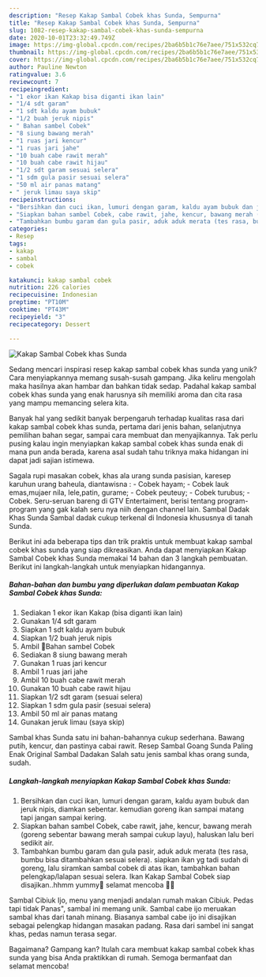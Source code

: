 ```yaml
---
description: "Resep Kakap Sambal Cobek khas Sunda, Sempurna"
title: "Resep Kakap Sambal Cobek khas Sunda, Sempurna"
slug: 1082-resep-kakap-sambal-cobek-khas-sunda-sempurna
date: 2020-10-01T23:32:49.749Z
image: https://img-global.cpcdn.com/recipes/2ba6b5b1c76e7aee/751x532cq70/kakap-sambal-cobek-khas-sunda-foto-resep-utama.jpg
thumbnail: https://img-global.cpcdn.com/recipes/2ba6b5b1c76e7aee/751x532cq70/kakap-sambal-cobek-khas-sunda-foto-resep-utama.jpg
cover: https://img-global.cpcdn.com/recipes/2ba6b5b1c76e7aee/751x532cq70/kakap-sambal-cobek-khas-sunda-foto-resep-utama.jpg
author: Pauline Newton
ratingvalue: 3.6
reviewcount: 7
recipeingredient:
- "1 ekor ikan Kakap bisa diganti ikan lain"
- "1/4 sdt garam"
- "1 sdt kaldu ayam bubuk"
- "1/2 buah jeruk nipis"
- " Bahan sambel Cobek"
- "8 siung bawang merah"
- "1 ruas jari kencur"
- "1 ruas jari jahe"
- "10 buah cabe rawit merah"
- "10 buah cabe rawit hijau"
- "1/2 sdt garam sesuai selera"
- "1 sdm gula pasir sesuai selera"
- "50 ml air panas matang"
- " jeruk limau saya skip"
recipeinstructions:
- "Bersihkan dan cuci ikan, lumuri dengan garam, kaldu ayam bubuk dan jeruk nipis, diamkan sebentar. kemudian goreng ikan sampai matang tapi jangan sampai kering."
- "Siapkan bahan sambel Cobek, cabe rawit, jahe, kencur, bawang merah (goreng sebentar bawang merah sampai cukup layu), haluskan lalu beri sedikit air."
- "Tambahkan bumbu garam dan gula pasir, aduk aduk merata (tes rasa, bumbu bisa ditambahkan sesuai selera). siapkan ikan yg tadi sudah di goreng, lalu siramkan sambal cobek di atas ikan, tambahkan bahan pelengkap/lalapan sesuai selera. Ikan Kakap Sambal Cobek siap disajikan..hhmm yummy🤤 selamat mencoba 🤗😘"
categories:
- Resep
tags:
- kakap
- sambal
- cobek

katakunci: kakap sambal cobek 
nutrition: 226 calories
recipecuisine: Indonesian
preptime: "PT10M"
cooktime: "PT43M"
recipeyield: "3"
recipecategory: Dessert

---
```



![Kakap Sambal Cobek khas Sunda](https://img-global.cpcdn.com/recipes/2ba6b5b1c76e7aee/751x532cq70/kakap-sambal-cobek-khas-sunda-foto-resep-utama.jpg)

Sedang mencari inspirasi resep kakap sambal cobek khas sunda yang unik? Cara menyiapkannya memang susah-susah gampang. Jika keliru mengolah maka hasilnya akan hambar dan bahkan tidak sedap. Padahal kakap sambal cobek khas sunda yang enak harusnya sih memiliki aroma dan cita rasa yang mampu memancing selera kita.

Banyak hal yang sedikit banyak berpengaruh terhadap kualitas rasa dari kakap sambal cobek khas sunda, pertama dari jenis bahan, selanjutnya pemilihan bahan segar, sampai cara membuat dan menyajikannya. Tak perlu pusing kalau ingin menyiapkan kakap sambal cobek khas sunda enak di mana pun anda berada, karena asal sudah tahu triknya maka hidangan ini dapat jadi sajian istimewa.

Sagala rupi masakan cobek, khas ala urang sunda pasisian, karesep karuhun urang baheula, diantawisna : - Cobek hayam; - Cobek lauk emas,mujaer nila, lele,patin, gurame; - Cobek peuteuy; - Cobek turubus; - Cobek. Seru-seruan bareng di GTV Entertaiment, berisi tentang program-program yang gak kalah seru nya niih dengan channel lain. Sambal Dadak Khas Sunda Sambal dadak cukup terkenal di Indonesia khususnya di tanah Sunda.


Berikut ini ada beberapa tips dan trik praktis untuk membuat kakap sambal cobek khas sunda yang siap dikreasikan. Anda dapat menyiapkan Kakap Sambal Cobek khas Sunda memakai 14 bahan dan 3 langkah pembuatan. Berikut ini langkah-langkah untuk menyiapkan hidangannya.

<!--inarticleads1-->

##### Bahan-bahan dan bumbu yang diperlukan dalam pembuatan Kakap Sambal Cobek khas Sunda:

1. Sediakan 1 ekor ikan Kakap (bisa diganti ikan lain)
1. Gunakan 1/4 sdt garam
1. Siapkan 1 sdt kaldu ayam bubuk
1. Siapkan 1/2 buah jeruk nipis
1. Ambil  🍄Bahan sambel Cobek
1. Sediakan 8 siung bawang merah
1. Gunakan 1 ruas jari kencur
1. Ambil 1 ruas jari jahe
1. Ambil 10 buah cabe rawit merah
1. Gunakan 10 buah cabe rawit hijau
1. Siapkan 1/2 sdt garam (sesuai selera)
1. Siapkan 1 sdm gula pasir (sesuai selera)
1. Ambil 50 ml air panas matang
1. Gunakan  jeruk limau (saya skip)


Sambal khas Sunda satu ini bahan-bahannya cukup sederhana. Bawang putih, kencur, dan pastinya cabai rawit. Resep Sambal Goang Sunda Paling Enak Original Sambal Dadakan Salah satu jenis sambal khas orang sunda, sudah. 

<!--inarticleads2-->

##### Langkah-langkah menyiapkan Kakap Sambal Cobek khas Sunda:

1. Bersihkan dan cuci ikan, lumuri dengan garam, kaldu ayam bubuk dan jeruk nipis, diamkan sebentar. kemudian goreng ikan sampai matang tapi jangan sampai kering.
1. Siapkan bahan sambel Cobek, cabe rawit, jahe, kencur, bawang merah (goreng sebentar bawang merah sampai cukup layu), haluskan lalu beri sedikit air.
1. Tambahkan bumbu garam dan gula pasir, aduk aduk merata (tes rasa, bumbu bisa ditambahkan sesuai selera). siapkan ikan yg tadi sudah di goreng, lalu siramkan sambal cobek di atas ikan, tambahkan bahan pelengkap/lalapan sesuai selera. Ikan Kakap Sambal Cobek siap disajikan..hhmm yummy🤤 selamat mencoba 🤗😘


Sambal Cibiuk Ijo, menu yang menjadi andalan rumah makan Cibiuk. Pedas tapi tidak Panas&#34;, sambal ini memang unik. Sambal cabe ijo meruakan sambal khas dari tanah minang. Biasanya sambal cabe ijo ini disajikan sebagai pelengkap hidangan masakan padang. Rasa dari sambel ini sangat khas, pedas namun terasa segar. 

Bagaimana? Gampang kan? Itulah cara membuat kakap sambal cobek khas sunda yang bisa Anda praktikkan di rumah. Semoga bermanfaat dan selamat mencoba!
